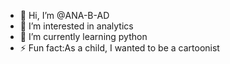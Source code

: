 - 👋 Hi, I’m @ANA-B-AD
- 👀 I’m interested in analytics
- 🌱 I’m currently learning python
- ⚡ Fun fact:As a child, I wanted to be a cartoonist 

<!---
ANA-B-AD/ANA-B-AD is a ✨ special ✨ repository because its `README.md` (this file) appears on your GitHub profile.
You can click the Preview link to take a look at your changes.
--->
